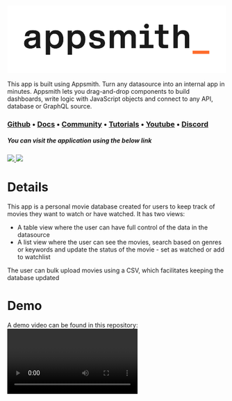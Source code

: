 ![](https://raw.githubusercontent.com/appsmithorg/appsmith/release/static/appsmith_logo_primary.png)

This app is built using Appsmith. Turn any datasource into an internal app in minutes. Appsmith lets you drag-and-drop components to build dashboards, write logic with JavaScript objects and connect to any API, database or GraphQL source.

### [Github](https://github.com/appsmithorg/appsmith) • [Docs](https://docs.appsmith.com/?utm_source=github&utm_medium=social&utm_content=appsmith_docs&utm_campaign=null&utm_term=appsmith_docs) • [Community](https://community.appsmith.com/) • [Tutorials](https://github.com/appsmithorg/appsmith/tree/update/readme#tutorials) • [Youtube](https://www.youtube.com/appsmith) • [Discord](https://discord.gg/rBTTVJp)

##### You can visit the application using the below link

###### [![](https://assets.appsmith.com/git-sync/Buttons.svg) ](http://localhost/applications/66e607311c9093468135d50f/pages/66e607311c9093468135d511) [![](https://assets.appsmith.com/git-sync/Buttons2.svg)](http://localhost/applications/66e607311c9093468135d50f/pages/66e607311c9093468135d511/edit)

# Details

This app is a personal movie database created for users to keep track of movies they want to watch or have watched. 
It has two views: 
* A table view where the user can have full control of the data in the datasource
* A list view where the user can see the movies, search based on genres or keywords and update the status of the movie - set as watched or add to watchlist

The user can bulk upload movies using a CSV, which facilitates keeping the database updated

# Demo

A demo video can be found in this repository:
![demo.mp4](demo.mp4)
